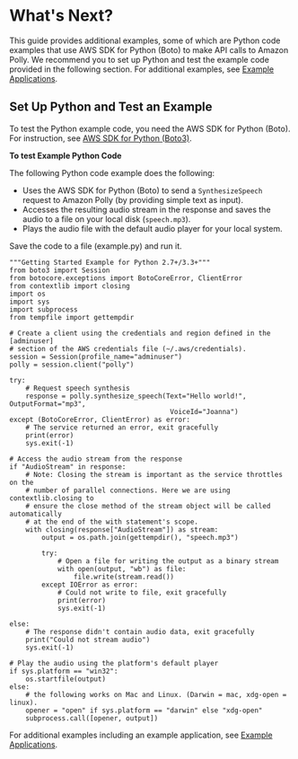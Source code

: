 # What's Next?<a name="get-started-what-next"></a>

This guide provides additional examples, some of which are Python code examples that use AWS SDK for Python \(Boto\) to make API calls to Amazon Polly\. We recommend you to set up Python and test the example code provided in the following section\. For additional examples, see [Example Applications](examples-for-using-polly.md)\.

## Set Up Python and Test an Example<a name="get-started-setup-python"></a>

To test the Python example code, you need the AWS SDK for Python \(Boto\)\. For instruction, see [AWS SDK for Python \(Boto3\)](https://aws.amazon.com/sdk-for-python/)\.

**To test Example Python Code**

The following Python code example does the following:
+ Uses the AWS SDK for Python \(Boto\) to send a `SynthesizeSpeech` request to Amazon Polly \(by providing simple text as input\)\. 
+ Accesses the resulting audio stream in the response and saves the audio to a file on your local disk \(`speech.mp3`\)\.
+ Plays the audio file with the default audio player for your local system\.

Save the code to a file \(example\.py\) and run it\.

```
"""Getting Started Example for Python 2.7+/3.3+"""
from boto3 import Session
from botocore.exceptions import BotoCoreError, ClientError
from contextlib import closing
import os
import sys
import subprocess
from tempfile import gettempdir

# Create a client using the credentials and region defined in the [adminuser]
# section of the AWS credentials file (~/.aws/credentials).
session = Session(profile_name="adminuser")
polly = session.client("polly")

try:
    # Request speech synthesis
    response = polly.synthesize_speech(Text="Hello world!", OutputFormat="mp3",
                                        VoiceId="Joanna")
except (BotoCoreError, ClientError) as error:
    # The service returned an error, exit gracefully
    print(error)
    sys.exit(-1)

# Access the audio stream from the response
if "AudioStream" in response:
    # Note: Closing the stream is important as the service throttles on the
    # number of parallel connections. Here we are using contextlib.closing to
    # ensure the close method of the stream object will be called automatically
    # at the end of the with statement's scope.
    with closing(response["AudioStream"]) as stream:
        output = os.path.join(gettempdir(), "speech.mp3")

        try:
            # Open a file for writing the output as a binary stream
            with open(output, "wb") as file:
                file.write(stream.read())
        except IOError as error:
            # Could not write to file, exit gracefully
            print(error)
            sys.exit(-1)

else:
    # The response didn't contain audio data, exit gracefully
    print("Could not stream audio")
    sys.exit(-1)

# Play the audio using the platform's default player
if sys.platform == "win32":
    os.startfile(output)
else:
    # the following works on Mac and Linux. (Darwin = mac, xdg-open = linux).
    opener = "open" if sys.platform == "darwin" else "xdg-open"
    subprocess.call([opener, output])
```

For additional examples including an example application, see [Example Applications](examples-for-using-polly.md)\.